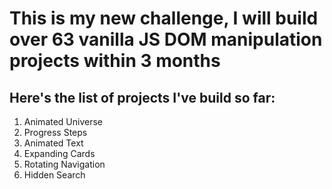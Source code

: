 # This is my new challenge, I will build over 63 vanilla JS DOM manipulation projects within 3 months

## Here's the list of projects I've build so far:

1. Animated Universe
2. Progress Steps
3. Animated Text
4. Expanding Cards
5. Rotating Navigation
6. Hidden Search
